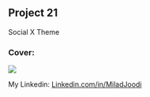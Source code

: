 ## Project 21
Social X Theme
   
### Cover:
![](https://s31.picofile.com/file/8470261800/theme1.png)

My Linkedin: [Linkedin.com/in/MiladJoodi](https://www.linkedin.com/in/MiladJoodi/)  
